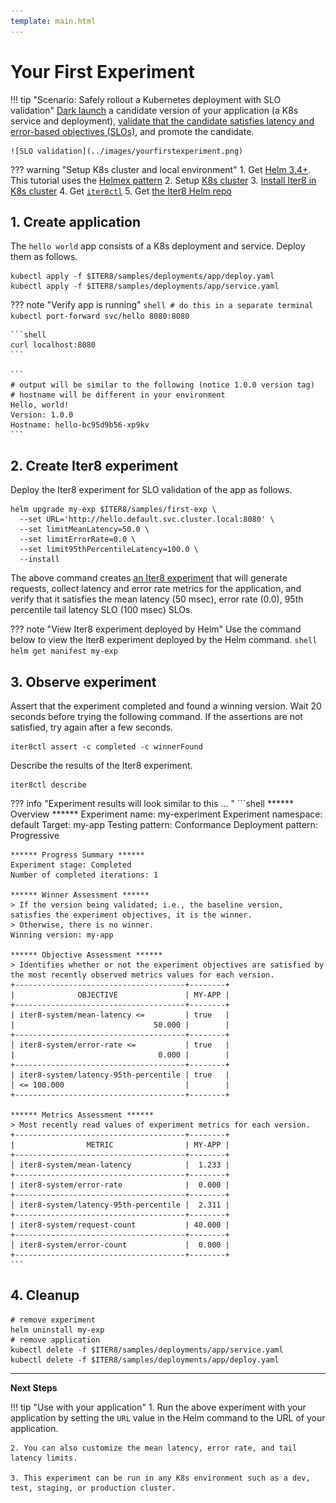 ```yaml
---
template: main.html
---
```


# Your First Experiment

!!! tip "Scenario: Safely rollout a Kubernetes deployment with SLO validation"
    [Dark launch](../concepts/buildingblocks.md#dark-launch) a candidate version of your application (a K8s service and deployment), [validate that the candidate satisfies latency and error-based objectives (SLOs)](../concepts/buildingblocks.md#slo-validation), and promote the candidate.
    
    ![SLO validation](../images/yourfirstexperiment.png)

??? warning "Setup K8s cluster and local environment"
    1. Get [Helm 3.4+](https://helm.sh/docs/intro/install/). This tutorial uses the [Helmex pattern](../concepts/whatisiter8.md#what-is-helmex)
    2. Setup [K8s cluster](setup-for-tutorials.md#local-kubernetes-cluster)
    3. [Install Iter8 in K8s cluster](install.md)
    4. Get [`iter8ctl`](install.md#install-iter8ctl)
    5. Get [the Iter8 Helm repo](setup-for-tutorials.md#iter8-helm-repo)

## 1. Create application
The `hello world` app consists of a K8s deployment and service. Deploy them as follows.

```shell
kubectl apply -f $ITER8/samples/deployments/app/deploy.yaml
kubectl apply -f $ITER8/samples/deployments/app/service.yaml
```

??? note "Verify app is running"
    ```shell
    # do this in a separate terminal
    kubectl port-forward svc/hello 8080:8080
    ```

    ```shell
    curl localhost:8080
    ```

    ```
    # output will be similar to the following (notice 1.0.0 version tag)
    # hostname will be different in your environment
    Hello, world!
    Version: 1.0.0
    Hostname: hello-bc95d9b56-xp9kv
    ```

## 2. Create Iter8 experiment
Deploy the Iter8 experiment for SLO validation of the app as follows.
```shell
helm upgrade my-exp $ITER8/samples/first-exp \
  --set URL='http://hello.default.svc.cluster.local:8080' \
  --set limitMeanLatency=50.0 \
  --set limitErrorRate=0.0 \
  --set limit95thPercentileLatency=100.0 \
  --install  
```

The above command creates [an Iter8 experiment](../concepts/whatisiter8.md#what-is-an-iter8-experiment) that will generate requests, collect latency and error rate metrics for the application, and verify that it satisfies the mean latency (50 msec), error rate (0.0), 95th percentile tail latency SLO (100 msec) SLOs.

??? note "View Iter8 experiment deployed by Helm"
    Use the command below to view the Iter8 experiment deployed by the Helm command.
    ```shell
    helm get manifest my-exp
    ```

## 3. Observe experiment
Assert that the experiment completed and found a winning version. Wait 20 seconds before trying the following command. If the assertions are not satisfied, try again after a few seconds.

```shell
iter8ctl assert -c completed -c winnerFound
```

Describe the results of the Iter8 experiment. 
```shell
iter8ctl describe
```

??? info "Experiment results will look similar to this ... "
    ```shell
    ****** Overview ******
    Experiment name: my-experiment
    Experiment namespace: default
    Target: my-app
    Testing pattern: Conformance
    Deployment pattern: Progressive

    ****** Progress Summary ******
    Experiment stage: Completed
    Number of completed iterations: 1

    ****** Winner Assessment ******
    > If the version being validated; i.e., the baseline version, satisfies the experiment objectives, it is the winner.
    > Otherwise, there is no winner.
    Winning version: my-app

    ****** Objective Assessment ******
    > Identifies whether or not the experiment objectives are satisfied by the most recently observed metrics values for each version.
    +--------------------------------------+--------+
    |              OBJECTIVE               | MY-APP |
    +--------------------------------------+--------+
    | iter8-system/mean-latency <=         | true   |
    |                               50.000 |        |
    +--------------------------------------+--------+
    | iter8-system/error-rate <=           | true   |
    |                                0.000 |        |
    +--------------------------------------+--------+
    | iter8-system/latency-95th-percentile | true   |
    | <= 100.000                           |        |
    +--------------------------------------+--------+

    ****** Metrics Assessment ******
    > Most recently read values of experiment metrics for each version.
    +--------------------------------------+--------+
    |                METRIC                | MY-APP |
    +--------------------------------------+--------+
    | iter8-system/mean-latency            |  1.233 |
    +--------------------------------------+--------+
    | iter8-system/error-rate              |  0.000 |
    +--------------------------------------+--------+
    | iter8-system/latency-95th-percentile |  2.311 |
    +--------------------------------------+--------+
    | iter8-system/request-count           | 40.000 |
    +--------------------------------------+--------+
    | iter8-system/error-count             |  0.000 |
    +--------------------------------------+--------+
    ``` 

## 4. Cleanup
```shell
# remove experiment
helm uninstall my-exp
# remove application
kubectl delete -f $ITER8/samples/deployments/app/service.yaml
kubectl delete -f $ITER8/samples/deployments/app/deploy.yaml
```
***

**Next Steps**

!!! tip "Use with your application"
    1. Run the above experiment with your application by setting the `URL` value in the Helm command to the URL of your application. 
    
    2. You can also customize the mean latency, error rate, and tail latency limits.

    3. This experiment can be run in any K8s environment such as a dev, test, staging, or production cluster.